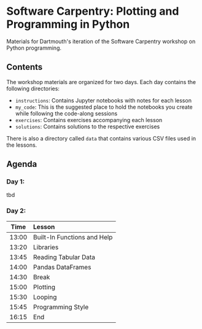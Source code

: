 # Software Carpentry: Plotting and Programming in Python

Materials for Dartmouth's iteration of the Software Carpentry workshop on Python programming.

## Contents
The workshop materials are organized for two days. Each day contains the following directories:
- `instructions`: Contains Jupyter notebooks with notes for each lesson
- `my_code`: This is the suggested place to hold the notebooks you create while following the code-along sessions
- `exercises`: Contains exercises accompanying each lesson
- `solutions`: Contains solutions to the respective exercises

There is also a directory called `data` that contains various CSV files used in the lessons.


## Agenda

### Day 1:
tbd

### Day 2:
| Time     | Lesson                      |
|----------|:----------------------------|
|   13:00  | Built-In Functions and Help |
|   13:20  | Libraries                   |
|   13:45  | Reading Tabular Data        |
|   14:00  | Pandas DataFrames           |
|   14:30  | Break                       |
|   15:00  | Plotting                    |
|   15:30  | Looping                     |
|   15:45  | Programming Style           |
|   16:15  | End                         |
